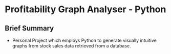 # Profitability Graph Analyser - Python
## Brief Summary
- Personal Project which employs Python to generate visually intuitive graphs from stock sales data retrieved from a database.
